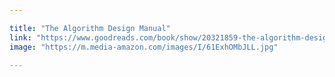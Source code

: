 ```yaml
---

title: "The Algorithm Design Manual"
link: "https://www.goodreads.com/book/show/20321859-the-algorithm-design-manual"
image: "https://m.media-amazon.com/images/I/61ExhOMbJLL.jpg"
 
---
```

